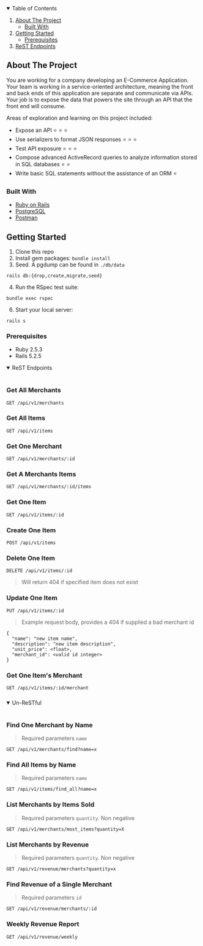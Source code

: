 <!--
*** Thanks for checking out the Best-README-Template. If you have a suggestion
*** that would make this better, please fork the repo and create a pull request
*** or simply open an issue with the tag "enhancement".
*** Thanks again! Now go create something AMAZING! :D
-->



<!-- PROJECT SHIELDS -->
<!--
*** I'm using markdown "reference style" links for readability.
*** Reference links are enclosed in brackets [ ] instead of parentheses ( ).
*** See the bottom of this document for the declaration of the reference variables
*** for contributors-url, forks-url, etc. This is an optional, concise syntax you may use.
*** https://www.markdownguide.org/basic-syntax/#reference-style-links
-->


<!-- TABLE OF CONTENTS -->
<details open="open">
  <summary>Table of Contents</summary>
  <ol>
    <li>
      <a href="#about-the-project">About The Project</a>
      <ul>
        <li><a href="#built-with">Built With</a></li>
      </ul>
    </li>
    <li>
      <a href="#getting-started">Getting Started</a>
      <ul>
        <li><a href="#prerequisites">Prerequisites</a></li>
      </ul>
    </li>
    <li><a href="#rest-endpoints">ReST Endpoints</a></li>

  </ol>
</details>



<!-- ABOUT THE PROJECT -->
## About The Project

You are working for a company developing an E-Commerce Application. Your team is working in a service-oriented architecture, meaning the front and back ends of this application are separate and communicate via APIs. Your job is to expose the data that powers the site through an API that the front end will consume.

Areas of exploration and learning on this project included:

* Expose an API ⭐ ⭐ ⭐
* Use serializers to format JSON responses ⭐ ⭐ ⭐
* Test API exposure ⭐ ⭐ ⭐
* Compose advanced ActiveRecord queries to analyze information stored in SQL databases ⭐ ⭐
* Write basic SQL statements without the assistance of an ORM ⭐


### Built With

* [Ruby on Rails](https://rubyonrails.org/)
* [PostgreSQL](https://www.postgresql.org/)
* [Postman](https://www.postman.com/)

<!-- GETTING STARTED -->
## Getting Started

1. Clone this repo
2. Install gem packages: `bundle install`
3. Seed. A pgdump can be found in `./db/data` 
 ```
 rails db:{drop,create,migrate,seed}
 ```
4. Run the RSpec test suite: 
```
bundle exec rspec
```
6. Start your local server:
```
rails s
```

### Prerequisites

* Ruby 2.5.3
* Rails 5.2.5

<!-- USAGE EXAMPLES -->


<details open>
<summary>ReST Endpoints</summary>
<br>
  
### Get All Merchants

```
GET /api/v1/merchants
```
### Get All Items
```
GET /api/v1/items
```
### Get One Merchant
```
GET /api/v1/merchants/:id
```
### Get A Merchants Items
```
GET /api/v1/merchants/:id/items
```
### Get One Item
```
GET /api/v1/items/:id
```
### Create One Item
```
POST /api/v1/items
```
### Delete One Item
```
DELETE /api/v1/items/:id
```
> Will return 404 if specified item does not exist
### Update One Item
```
PUT /api/v1/items/:id
```
> Example request body, provides a 404 if supplied a bad merchant id
```
{
  "name": "new item name",
  "description": "new item description",
  "unit_price": <float>,
  "merchant_id": <valid id integer>
}
```

### Get One Item's Merchant
```
GET /api/v1/items/:id/merchant
```
### 
</details>

<details open>
<summary>Un-ReSTful</summary>
<br>
  
### Find One Merchant by Name
>Required parameters `name` 
```
GET /api/v1/merchants/find?name=x
```
### Find All Items by Name
>Required parameters `name` 
```
GET /api/v1/items/find_all?name=x
```
### List Merchants by Items Sold
>Required parameters `quantity`. Non negative
```
GET /api/v1/merchants/most_items?quantity=X
```
### List Merchants by Revenue
>Required parameters `quantity`. Non negative
```
GET /api/v1/revenue/merchants?quantity=x
```
### Find Revenue of a Single Merchant
>Required parameters `id`
```
GET /api/v1/revenue/merchants/:id
```
### Weekly Revenue Report 
```
GET /api/v1/revenue/weekly
```

</details>

